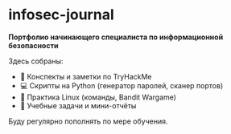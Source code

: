 # infosec-journal

**Портфолио начинающего специалиста по информационной безопасности**

Здесь собраны:
- 📘 Конспекты и заметки по TryHackMe
- 💻 Скрипты на Python (генератор паролей, сканер портов)
- 🐧 Практика Linux (команды, Bandit Wargame)
- 🧠 Учебные задачи и мини-отчёты

Буду регулярно пополнять по мере обучения.

